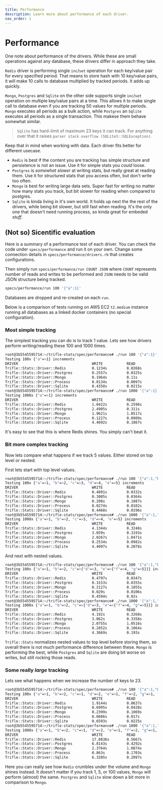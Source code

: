 ```yaml
---
title: Performance
description: Learn more about performance of each driver.
nav_order: 1
---
```


# Performance

One note about performance of the drivers. While these are small operations against any database, these drivers differ in approach they take.

`Redis` driver is performing single `inc`/`set` operation for each key/value pair for every specified period. That means to store hash with 10 key/value pairs, it will make 10 calls to database multiplied by tracked periods. It adds up quickly.

`Mongo`, `Postgres` and `Sqlite` on the other side supports single `inc`/`set` operation on multiple key/value pairs at a time. This allows it to make single call to database even if you are tracking 50 values for multiple periods. `Mongo` executes all periods as a bulk action, while `Postgres` an `Sqlite` executes all periods as a single transaction. This makese them behave somewhat similar.

> `Sqlite` has hard-limit of maximum 23 keys it can track. For anything over that it raises `parser stack overflow (SQLite3::SQLException)`.

Keep that in mind when working with data. Each driver fits better for different usecase.

- `Redis` is best if the content you are tracking has simple structure and persistence is not an issue. Use it for simple stats you _could_ loose.
- `Postgres` is _somewhat slower_ at writing stats, but really great at reading them. Use it for structured stats that you access often, but don't write too often.
- `Mongo` is best for writing large data sets. Super fast for writing no matter how many stats you track, but bit slower for reading when compared to postgres.
- `Sqlite` is kinda living in it's own world. It holds up next the the rest of the drivers, while being bit slower, but still fast when reading. It's the only one that doesn't need running process, so kinda great for embeded _stuff_.

## (Not so) Sicentific evaluation

Here is a summary of a performance test of each driver. You can check the code under `specs/performance` and run it on your own. Change some connection details in `specs/performance/drivers.rb` that creates configurations.

Then simply run `specs/performance/run COUNT JSON` where `COUNT` represents number of reads and writes to be performed and `JSON` needs to be valid JSON structure being tracked.

```sh
specs/performance/run 100 '{"a":1}'
```

Databases are dropped and re-created on each `run`.

Below is a comparison of tests running on AWS EC2 `t2.medium` instance running all databases as a linked docker containers (no special configuration).

### Most simple tracking

The simplest tracking you can do is to track 1 value. Lets see how drivers perform writing/reading these 100 and 1000 times.

```sh
root@3b5545595714:~/trifle-stats/spec/performance# ./run 100 '{"a":1}'
Testing 100x {"a"=>1} increments
DRIVER                                  WRITE           READ
Trifle::Stats::Driver::Redis            0.1234s         0.0268s
Trifle::Stats::Driver::Postgres         0.2557s         0.0325s
Trifle::Stats::Driver::Mongo            0.1964s         0.11s
Trifle::Stats::Driver::Process          0.0134s         0.0097s
Trifle::Stats::Driver::Sqlite           0.4358s         0.0215s
root@3b5545595714:~/trifle-stats/spec/performance# ./run 1000 '{"a":1}'
Testing 1000x {"a"=>1} increments
DRIVER                                  WRITE           READ
Trifle::Stats::Driver::Redis            1.0422s         0.2596s
Trifle::Stats::Driver::Postgres         2.4905s         0.311s
Trifle::Stats::Driver::Mongo            1.9621s         1.0517s
Trifle::Stats::Driver::Process          0.1227s         0.0909s
Trifle::Stats::Driver::Sqlite           4.4692s         0.1867s
```

It's easy to see that this is where Redis shines. You simply can't beat it.

### Bit more complex tracking

Now lets compare what happens if we track 5 values. Either stored on top level or nested.

First lets start with top level values.

```sh
root@3b5545595714:~/trifle-stats/spec/performance# ./run 100 '{"a":1,"b":2,"c":3,"d":4,"e":5}'
Testing 100x {"a"=>1, "b"=>2, "c"=>3, "d"=>4, "e"=>5} increments
DRIVER                                  WRITE           READ
Trifle::Stats::Driver::Redis            0.4891s         0.0332s
Trifle::Stats::Driver::Postgres         0.3005s         0.0364s
Trifle::Stats::Driver::Mongo            0.208s          0.1087s
Trifle::Stats::Driver::Process          0.0274s         0.0102s
Trifle::Stats::Driver::Sqlite           0.4468s         0.0196s
root@3b5545595714:~/trifle-stats/spec/performance# ./run 1000 '{"a":1,"b":2,"c":3,"d":4,"e":5}'
Testing 1000x {"a"=>1, "b"=>2, "c"=>3, "d"=>4, "e"=>5} increments
DRIVER                                  WRITE           READ
Trifle::Stats::Driver::Redis            4.1344s         0.3248s
Trifle::Stats::Driver::Postgres         3.059s          0.3193s
Trifle::Stats::Driver::Mongo            2.0267s         1.0471s
Trifle::Stats::Driver::Process          0.2534s         0.0982s
Trifle::Stats::Driver::Sqlite           4.4097s         0.2078s
```

And next with nested values.

```sh
root@3b5545595714:~/trifle-stats/spec/performance# ./run 100 '{"a":1,"b":2,"c":{"d":3,"e":{"f":4,"g":5}}}'
Testing 100x {"a"=>1, "b"=>2, "c"=>{"d"=>3, "e"=>{"f"=>4, "g"=>5}}} increments
DRIVER                                  WRITE           READ
Trifle::Stats::Driver::Redis            0.4797s         0.0347s
Trifle::Stats::Driver::Postgres         0.3153s         0.0355s
Trifle::Stats::Driver::Mongo            0.2127s         0.1055s
Trifle::Stats::Driver::Process          0.029s          0.0106s
Trifle::Stats::Driver::Sqlite           0.4594s         0.02s
root@3b5545595714:~/trifle-stats/spec/performance# ./run 1000 '{"a":1,"b":2,"c":{"d":3,"e":{"f":4,"g":5}}}'
Testing 1000x {"a"=>1, "b"=>2, "c"=>{"d"=>3, "e"=>{"f"=>4, "g"=>5}}} increments
DRIVER                                  WRITE           READ
Trifle::Stats::Driver::Redis            4.192s          0.3268s
Trifle::Stats::Driver::Postgres         3.062s          0.3358s
Trifle::Stats::Driver::Mongo            2.0755s         1.0516s
Trifle::Stats::Driver::Process          0.2852s         0.1064s
Trifle::Stats::Driver::Sqlite           4.3669s         0.193s
```

`Trifle::Stats` normalizes nested values to top level before storing them, so overall there is not much performance difference between these. `Mongo` is performing the best, while `Postgres` and `Sqlite` are doing bit worse on writes, but still rocking those reads.

### Some really _large_ tracking

Lets see what happens when we increase the number of keys to 23.

```sh
root@3b5545595714:~/trifle-stats/spec/performance# ./run 100 '{"a":1,"b":2,"c":1,"d":2,"e":1,"f":2,"g":1,"h":2,"i":1,"j":2,"k":1,"l":2,"m":1,"n":2,"o":1,"p":2,"q":1,"r":2,"s":1,"t":2,"u":1,"v":2,"w":1}'
Testing 100x {"a"=>1, "b"=>2, "c"=>1, "d"=>2, "e"=>1, "f"=>2, "g"=>1, "h"=>2, "i"=>1, "j"=>2, "k"=>1, "l"=>2, "m"=>1, "n"=>2, "o"=>1, "p"=>2, "q"=>1, "r"=>2, "s"=>1, "t"=>2, "u"=>1, "v"=>2, "w"=>1} increments
DRIVER                                  WRITE           READ
Trifle::Stats::Driver::Redis            1.9144s         0.0637s
Trifle::Stats::Driver::Postgres         0.6995s         0.0428s
Trifle::Stats::Driver::Mongo            0.2399s         0.1069s
Trifle::Stats::Driver::Process          0.0886s         0.017s
Trifle::Stats::Driver::Sqlite           0.6593s         0.0225s
root@3b5545595714:~/trifle-stats/spec/performance# ./run 1000 '{"a":1,"b":2,"c":1,"d":2,"e":1,"f":2,"g":1,"h":2,"i":1,"j":2,"k":1,"l":2,"m":1,"n":2,"o":1,"p":2,"q":1,"r":2,"s":1,"t":2,"u":1,"v":2,"w":1}'
Testing 1000x {"a"=>1, "b"=>2, "c"=>1, "d"=>2, "e"=>1, "f"=>2, "g"=>1, "h"=>2, "i"=>1, "j"=>2, "k"=>1, "l"=>2, "m"=>1, "n"=>2, "o"=>1, "p"=>2, "q"=>1, "r"=>2, "s"=>1, "t"=>2, "u"=>1, "v"=>2, "w"=>1} increments
DRIVER                                  WRITE           READ
Trifle::Stats::Driver::Redis            17.8836s        0.5667s
Trifle::Stats::Driver::Postgres         6.8143s         0.4292s
Trifle::Stats::Driver::Mongo            2.3764s         1.0874s
Trifle::Stats::Driver::Process          0.863s          0.1703s
Trifle::Stats::Driver::Sqlite           6.3205s         0.2097s
```

Here you can really see how `Redis` crumbles under the volume and `Mongo` shines instead. It doesn't matter if you track 1, 5, or 100 values, `Mongo` will perform (almost) the same. `Postgres` and `Sqlite` slow down a bit more in comparison to `Mongo`.
